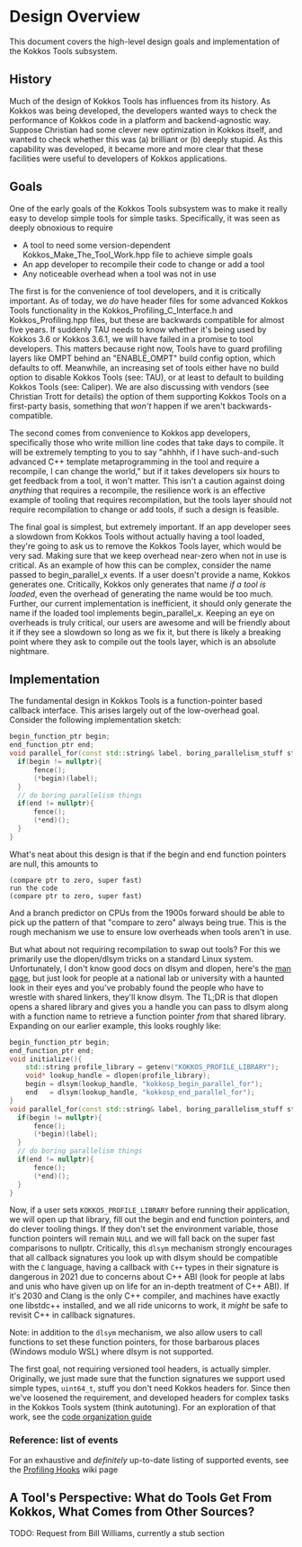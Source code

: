 # Design Overview

This document covers the high-level design goals and implementation of the Kokkos Tools subsystem.

## History

Much of the design of Kokkos Tools has influences from its history. As Kokkos was being developed, the developers wanted ways to check the performance of Kokkos code in a platform and backend-agnostic way. Suppose Christian had some clever new optimization in Kokkos itself, and wanted to check whether this was (a) brilliant or (b) deeply stupid. As this capability was developed, it became more and more clear that these facilities were useful to developers of Kokkos applications. 

## Goals

One of the early goals of the Kokkos Tools subsystem was to make it really easy to develop simple tools for simple tasks. Specifically, it was seen as deeply obnoxious to require

- A tool to need some version-dependent Kokkos_Make_The_Tool_Work.hpp file to achieve simple goals
- An app developer to recompile their code to change or add a tool
- Any noticeable overhead when a tool was not in use

The first is for the convenience of tool developers, and it is critically important. As of today, we _do_ have header files for some advanced Kokkos Tools functionality in the Kokkos_Profiling_C_Interface.h and Kokkos_Profiling.hpp files, but these are backwards compatible for almost five years. If suddenly TAU needs to know whether it's being used by Kokkos 3.6 or Kokkos 3.6.1, we will have failed in a promise to tool developers. This matters because right now, Tools have to guard profiling layers like OMPT behind an "ENABLE_OMPT" build config option, which defaults to off. Meanwhile, an increasing set of tools either have no build option to disable Kokkos Tools (see: TAU), or at least to default to building Kokkos Tools (see: Caliper). We are also discussing with vendors (see Christian Trott for details) the option of them supporting Kokkos Tools on a first-party basis, something that _won't_ happen if we aren't backwards-compatible.

The second comes from convenience to Kokkos app developers, specifically those who write million line codes that take days to compile. It will be extremely tempting to you to say "ahhhh, if I have such-and-such advanced C++ template metaprogramming in the tool and require a recompile, I can change the world," but if it takes developers six hours to get feedback from a tool, it won't matter. This isn't a caution against doing _anything_ that requires a recompile, the resilience work is an effective example of tooling that requires recompilation, but the tools layer should not require recompilation to change or add tools, if such a design is feasible.

The final goal is simplest, but extremely important. If an app developer sees a slowdown from Kokkos Tools without actually having a tool loaded, they're going to ask us to remove the Kokkos Tools layer, which would be very sad. Making sure that we keep overhead near-zero when not in use is critical. As an example of how this can be complex, consider the name passed to begin\_parallel\_x events. If a user doesn't provide a name, Kokkos generates one. Critically, Kokkos only generates that name _if a tool is loaded_, even the overhead of generating the name would be too much. Further, our current implementation is inefficient, it should only generate the name if the loaded tool implements begin\_parallel\_x. Keeping an eye on overheads is truly critical, our users are awesome and will be friendly about it if they see a slowdown so long as we fix it, but there is likely a breaking point where they ask to compile out the tools layer, which is an absolute nightmare.

## Implementation

The fundamental design in Kokkos Tools is a function-pointer based callback interface. This arises largely out of the low-overhead goal. Consider the following implementation sketch:

```c++
begin_function_ptr begin;
end_function_ptr end;
void parallel_for(const std::string& label, boring_parallelism_stuff stuff) {
  if(begin != nullptr){
      fence();
      (*begin)(label);
  }
  // do boring parallelism things
  if(end != nullptr){
      fence();
      (*end)();
  }
}
```

What's neat about this design is that if the begin and end function pointers are null, this amounts to

```console
(compare ptr to zero, super fast)
run the code
(compare ptr to zero, super fast)
```

And a branch predictor on CPUs from the 1900s forward should be able to pick up the pattern of that "compare to zero" always being true. This is the rough mechanism we use to ensure low overheads when tools aren't in use.

But what about not requiring recompilation to swap out tools? For this we primarily use the dlopen/dlsym tricks on a standard Linux system. Unfortunately, I don't know good docs on dlsym and dlopen, here's the [man page](https://pubs.opengroup.org/onlinepubs/009695399/functions/dlsym.html), but just look for people at a national lab or university with a haunted look in their eyes and you've probably found the people who have to wrestle with shared linkers, they'll know dlsym. The TL;DR is that dlopen opens a shared library and gives you a handle you can pass to dlsym along with a function name to retrieve a function pointer _from_ that shared library. Expanding on our earlier example, this looks roughly like:

```c++
begin_function_ptr begin;
end_function_ptr end;
void initialize(){
    std::string profile_library = getenv("KOKKOS_PROFILE_LIBRARY");
    void* lookup_handle = dlopen(profile_library);
    begin = dlsym(lookup_handle, "kokkosp_begin_parallel_for");
    end   = dlsym(lookup_handle, "kokkosp_end_parallel_for");
}
void parallel_for(const std::string& label, boring_parallelism_stuff stuff) {
  if(begin != nullptr){
      fence();
      (*begin)(label);
  }
  // do boring parallelism things
  if(end != nullptr){
      fence();
      (*end)();
  }
}
```

Now, if a user sets `KOKKOS_PROFILE_LIBRARY` before running their application, we will open up that library, fill out the begin and end function pointers, and do clever tooling things. If they don't set the environment variable, those function pointers will remain `NULL` and we will fall back on the super fast comparisons to nullptr. Critically, this `dlsym` mechanism strongly encourages that all callback signatures you look up with dlsym should be compatible with the `C` language, having a callback with `C++` types in their signature is dangerous in 2021 due to concerns about C++ ABI (look for people at labs and unis who have given up on life for an in-depth treatment of C++ ABI). If it's 2030 and Clang is the only C++ compiler, and machines have exactly one libstdc++ installed, and we all ride unicorns to work, it _might_ be safe to revisit C++ in callback signatures.

Note: in addition to the `dlsym` mechanism, we also allow users to call functions to set these function pointers, for those barbarous places (Windows modulo WSL) where dlsym is not supported.

The first goal, not requiring versioned tool headers, is actually simpler. Originally, we just made sure that the function signatures we support used simple types, `uint64_t`, stuff you don't need Kokkos headers for. Since then we've loosened the requirement, and developed headers for complex tasks in the Kokkos Tools system (think autotuning). For an exploration of that work, see the [code organization guide](CodeOrganization.md)

### Reference: list of events

For an exhaustive and _definitely_ up-to-date listing of supported events, see the [Profiling Hooks](https://github.com/kokkos/kokkos-tools/wiki/Profiling-Hooks) wiki page

## A Tool's Perspective: What do Tools Get From Kokkos, What Comes from Other Sources?

TODO: Request from Bill Williams, currently a stub section